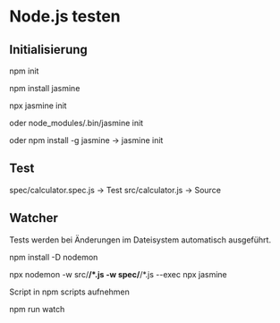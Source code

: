# Node.js testen

## Initialisierung

npm init

npm install jasmine

npx jasmine init

oder node_modules/.bin/jasmine init

oder npm install -g jasmine -> jasmine init


## Test
spec/calculator.spec.js -> Test
src/calculator.js -> Source


## Watcher

Tests werden bei Änderungen im Dateisystem automatisch ausgeführt.

npm install -D nodemon

npx nodemon -w src/**/*.js -w spec/**/*.js --exec npx jasmine

Script in npm scripts aufnehmen

npm run watch